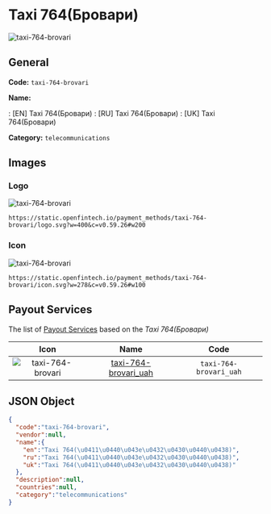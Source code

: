 
# Taxi 764(Бровари) 
![taxi-764-brovari](https://static.openfintech.io/payment_methods/taxi-764-brovari/logo.svg?w=400&c=v0.59.26#w200)  

## General 
**Code:** `taxi-764-brovari` 
 
**Name:** 
 
:	[EN] Taxi 764(Бровари) 
:	[RU] Taxi 764(Бровари) 
:	[UK] Taxi 764(Бровари) 
 
**Category:** `telecommunications` 
 

## Images 

### Logo 
![taxi-764-brovari](https://static.openfintech.io/payment_methods/taxi-764-brovari/logo.svg?w=400&c=v0.59.26#w200)  

```
https://static.openfintech.io/payment_methods/taxi-764-brovari/logo.svg?w=400&c=v0.59.26#w200
```  

### Icon 
![taxi-764-brovari](https://static.openfintech.io/payment_methods/taxi-764-brovari/icon.svg?w=278&c=v0.59.26#w100)  

```
https://static.openfintech.io/payment_methods/taxi-764-brovari/icon.svg?w=278&c=v0.59.26#w100
```  

## Payout Services 
 
The list of [Payout Services](/payout-services/) based on the _Taxi 764(Бровари)_ 

|Icon|Name|Code| 
|:---:|:---:|:---:| 
|![taxi-764-brovari](https://static.openfintech.io/payout_methods/taxi-764-brovari/icon.svg?w=278&c=v0.59.26#w40) |[taxi-764-brovari_uah](/payout-services/taxi-764-brovari_uah/)|`taxi-764-brovari_uah`| 
 

## JSON Object 

```json
{
  "code":"taxi-764-brovari",
  "vendor":null,
  "name":{
    "en":"Taxi 764(\u0411\u0440\u043e\u0432\u0430\u0440\u0438)",
    "ru":"Taxi 764(\u0411\u0440\u043e\u0432\u0430\u0440\u0438)",
    "uk":"Taxi 764(\u0411\u0440\u043e\u0432\u0430\u0440\u0438)"
  },
  "description":null,
  "countries":null,
  "category":"telecommunications"
}
```  
